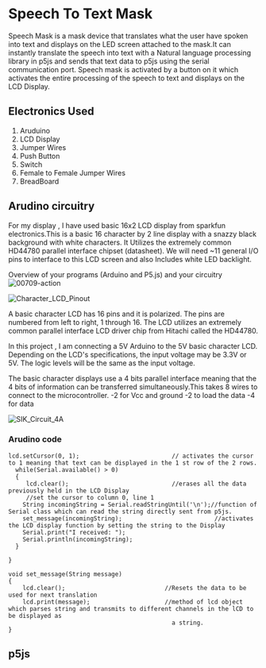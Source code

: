 # Speech To Text Mask 


Speech Mask is a mask device that translates what the user have spoken into text and displays on the LED screen attached to the mask.It can instantly translate the speech into text with a Natural language processing library in p5js and sends that text data to p5js using the serial communication port.
Speech mask is activated by a button on it which activates the entire processing of the speech to text and displays on the LCD Display.


## Electronics Used

1. Aruduino 
2. LCD Display
3. Jumper Wires
5. Push Button 
6. Switch
7. Female to Female Jumper Wires
8. BreadBoard



## Arudino circuitry
For my display , I have used basic 16x2 LCD display from sparkfun electronics.This is a basic 16 character by 2 line display with a snazzy black background with white characters. It Utilizes the extremely common HD44780 parallel interface chipset (datasheet). We will need ~11 general I/O pins to interface to this LCD screen and also Includes white LED backlight.




Overview of your programs (Arduino and P5.js) and your circuitry
![00709-action](https://user-images.githubusercontent.com/31856059/167933283-bac3c407-88b9-4a30-9408-a60c50207d50.jpeg)


![Character_LCD_Pinout](https://user-images.githubusercontent.com/31856059/167933617-cdb03a03-93dd-40de-91ee-2f9a2b1fd689.png)


A basic character LCD has 16 pins and it is polarized. The pins are numbered from left to right, 1 through 16. The LCD utilizes an extremely common parallel interface LCD driver chip from Hitachi called the HD44780. 

In this project , I am connecting a 5V Arduino to the 5V basic character LCD. Depending on the LCD's specifications, the input voltage may be 3.3V or 5V. The logic levels will be the same as the input voltage. 

The basic character displays use a 4 bits parallel interface meaning that the 4 bits of information can be transferred simultaneously.This takes 8 wires to connect to the microcontroller.
-2 for Vcc and ground
-2 to load the data
-4 for data

![SIK_Circuit_4A](https://user-images.githubusercontent.com/31856059/167934670-5b7fd099-157d-4c86-9b17-89206b8ac667.png)


### Arudino code 
````
lcd.setCursor(0, 1);                          // activates the cursor to 1 meaning that text can be displayed in the 1 st row of the 2 rows.
  while(Serial.available() > 0)
  {
     lcd.clear();                             //erases all the data previously held in the LCD Display
     //set the cursor to column 0, line 1
    String incomingString = Serial.readStringUntil('\n');//function of Serial class which can read the string directly sent from p5js.     
    set_message(incomingString);                          //activates the LCD display function by setting the string to the Display
    Serial.print("I received: ");
    Serial.println(incomingString);
  }
 
}

void set_message(String message)
{
    lcd.clear();                            //Resets the data to be used for next translation
    lcd.print(message);                     //method of lcd object which parses string and transmits to different channels in the lCD to be displayed as 
                                              a string.
}
````


## p5js 














